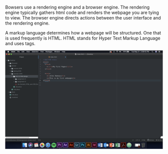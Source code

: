 Bowsers use a rendering engine and a browser engine. The rendering engine
typically gathers html code and renders the webpage you are tying to view. The
browser engine directs actions between the user interface and the rendering
engine.

A markup language determines how a webpage will be structured. One that is used
frequently is HTML. HTML stands for Hyper Text Markup Language and uses tags.

![Screenshot](./images/assignment-3.png)
